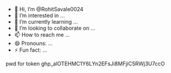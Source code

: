 - 👋 Hi, I’m @RohitSavale0024
- 👀 I’m interested in ...
- 🌱 I’m currently learning ...
- 💞️ I’m looking to collaborate on ...
- 📫 How to reach me ...
- 😄 Pronouns: ...
- ⚡ Fun fact: ...

<!---
RohitSavale0024/RohitSavale0024 is a ✨ special ✨ repository because its `README.md` (this file) appears on your GitHub profile.
You can click the Preview link to take a look at your changes.
--->

pwd for token
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
